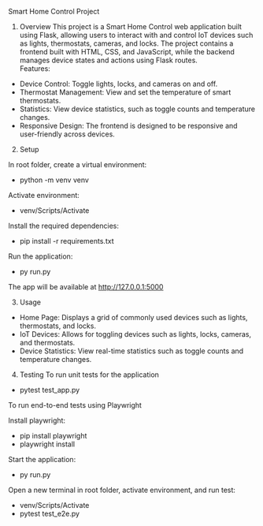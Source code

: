 Smart Home Control Project    
    
1. Overview
This project is a Smart Home Control web application built using Flask, allowing users to interact with and control IoT devices such as lights, thermostats, cameras, and locks. The project contains a frontend built with HTML, CSS, and JavaScript, while the backend manages device states and actions using Flask routes.    
Features:   
- Device Control: Toggle lights, locks, and cameras on and off.   
- Thermostat Management: View and set the temperature of smart thermostats.   
- Statistics: View device statistics, such as toggle counts and temperature changes.   
- Responsive Design: The frontend is designed to be responsive and user-friendly across devices.   

2. Setup        
        
In root folder, create a virtual environment:  
- python -m venv venv     
   
Activate environment:    
- venv/Scripts/Activate    
   
Install the required dependencies:    
- pip install -r requirements.txt     
   
Run the application:   
- py run.py      
   
The app will be available at http://127.0.0.1:5000    
     
3. Usage
- Home Page: Displays a grid of commonly used devices such as lights, thermostats, and locks.
- IoT Devices: Allows for toggling devices such as lights, locks, cameras, and thermostats.
- Device Statistics: View real-time statistics such as toggle counts and temperature changes.

4. Testing
To run unit tests for the application 
- pytest test_app.py

To run end-to-end tests using Playwright   
   
Install playwright:
- pip install playwright
- playwright install   
   
Start the application:
- py run.py   
   
Open a new terminal in root folder, activate environment, and run test:  
- venv/Scripts/Activate  
- pytest test_e2e.py   
